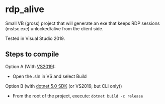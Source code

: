 # rdp_alive

Small VB (gross) project that will generate an exe that keeps RDP sessions (mstsc.exe) unlocked/alive from the client side.

Tested in Visual Studio 2019.

## Steps to compile

Option A (With [VS2019](https://visualstudio.microsoft.com/vs/community)):

- Open the .sln in VS and select Build

Option B (with [dotnet 5.0 SDK](https://dotnet.microsoft.com/download) (or VS2019, but CLI only))

- From the root of the project, execute: `dotnet build -c release`
